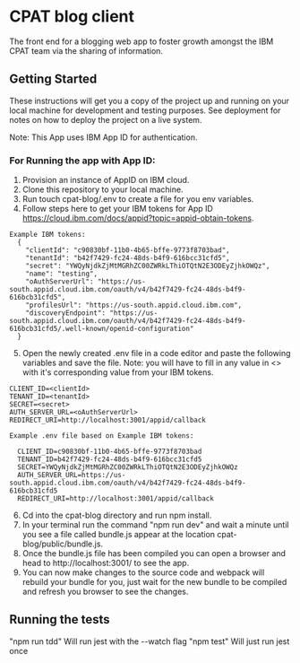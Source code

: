 # CPAT blog client
The front end for a blogging web app to foster growth amongst the IBM CPAT team via the sharing of information. 

## Getting Started

These instructions will get you a copy of the project up and running on your local machine for development and testing purposes. See deployment for notes on how to deploy the project on a live system.

Note: This App uses IBM App ID for authentication.

### For Running the app with App ID:
  1. Provision an instance of AppID on IBM cloud.
  2. Clone this repository to your local machine.
  3. Run touch cpat-blog/.env to create a file for you env variables.
  4. Follow steps here to get your IBM tokens for App ID https://cloud.ibm.com/docs/appid?topic=appid-obtain-tokens.
    
    Example IBM tokens:
      {
        "clientId": "c90830bf-11b0-4b65-bffe-9773f8703bad",
        "tenantId": "b42f7429-fc24-48ds-b4f9-616bcc31cfd5",
        "secret": "YWQyNjdkZjMtMGRhZC00ZWRkLThiOTQtN2E3ODEyZjhkOWQz",
        "name": "testing",
        "oAuthServerUrl": "https://us-south.appid.cloud.ibm.com/oauth/v4/b42f7429-fc24-48ds-b4f9-616bcb31cfd5",
        "profilesUrl": "https://us-south.appid.cloud.ibm.com",
        "discoveryEndpoint": "https://us-south.appid.cloud.ibm.com/oauth/v4/b42f7429-fc24-48ds-b4f9-616bcb31cfd5/.well-known/openid-configuration"
      }

  5. Open the newly created .env file in a code editor and paste the following variables and save the file. 
    Note: you will have to fill in any value in <> with it's corresponding value from your IBM tokens.
    
    CLIENT_ID=<clientId>
    TENANT_ID=<tenantId>
    SECRET=<secret>
    AUTH_SERVER_URL=<oAuthServerUrl>
    REDIRECT_URI=http://localhost:3001/appid/callback

    Example .env file based on Example IBM tokens: 

      CLIENT_ID=c90830bf-11b0-4b65-bffe-9773f8703bad
      TENANT_ID=b42f7429-fc24-48ds-b4f9-616bcc31cfd5
      SECRET=YWQyNjdkZjMtMGRhZC00ZWRkLThiOTQtN2E3ODEyZjhkOWQz
      AUTH_SERVER_URL=https://us-south.appid.cloud.ibm.com/oauth/v4/b42f7429-fc24-48ds-b4f9-616bcb31cfd5
      REDIRECT_URI=http://localhost:3001/appid/callback

  6. Cd into the cpat-blog directory and run npm install.
  7. In your terminal run the command "npm run dev" and wait a minute until you see a file called bundle.js appear at the location cpat-blog/public/bundle.js.
  8. Once the bundle.js file has been compiled you can open a browser and head to http://localhost:3001/ to see the app.
  9. You can now make changes to the source code and webpack will rebuild your bundle for you, just wait for the new bundle to be compiled and refresh you browser to see the changes.

## Running the tests
"npm run tdd" Will run jest with the --watch flag
"npm test" Will just run jest once 

<!-- ## Deployment

...Add additional notes about how to deploy this on a live system... -->

<!-- ## Authors

* **Esther Baek** - *Initial work* - 
* **Napoleon Santana** - *Initial work* - 
* **Daniel Kim** - *Initial work* - 
* **Isaiah Santala** - *Initial work* - [Zaiah11](https://github.com/Zaiah11) -->
